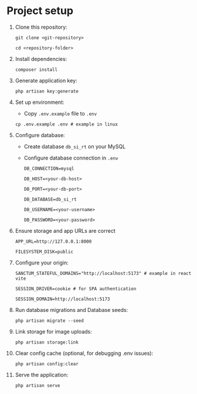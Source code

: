 # Project setup

1. Clone this repository:


    `git clone <git-repository>`

    `cd <repository-folder>`


2. Install dependencies:


    `composer install`

3. Generate application key:


    `php artisan key:generate`

4. Set up environment:

   - Copy `.env.example` file to `.env`


    `cp .env.example .env # example in linux`

5. Configure database:
    
   - Create database `db_si_rt` on your MySQL

    - Configure database connection in `.env` 


       `DB_CONNECTION=mysql`
      
       `DB_HOST=<your-db-host>`
       
       `DB_PORT=<your-db-port>`
       
       `DB_DATABASE=db_si_rt`
      
       `DB_USERNAME=<your-username>`
       
       `DB_PASSWORD=<your-password>`

6. Ensure storage and app URLs are correct


    `APP_URL=http://127.0.0.1:8000`
   
    `FILESYSTEM_DISK=public`

7. Configure your origin:


    `SANCTUM_STATEFUL_DOMAINS="http://localhost:5173" # example in react vite`

    `SESSION_DRIVER=cookie # for SPA authentication`

    `SESSION_DOMAIN=http://localhost:5173`

8. Run database migrations and Database seeds:


    `php artisan migrate --seed`

9. Link storage for image uploads:


    `php artisan storage:link`

10. Clear config cache (optional, for debugging .env issues):


    `php artisan config:clear`

11. Serve the application:


    `php artisan serve`
